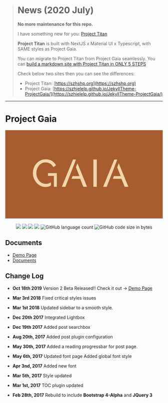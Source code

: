 >
># News (2020 July)
>
> **No more maintenance for this repo.** 
>
> I have something new for you: [Project Titan](https://github.com/szhielelp/NextJS-BlogTemplate-ProjectTitan)
>
> **Project Titan** is built with NextJS x Material UI x Typescript, with SAME styles as Project Gaia.
>
> You can migrate to Project Titan from Project Gaia seamlessly. You can [build a markdown site with Project Titan in ONLY 5 STEPS](https://titan.szhshp.org/tech/2021/05/30/Document-Main#Try-it-out)
>
>Check below two sites then you can see the differences:
>
>- Project Titan: [https://szhshp.org](https://szhshp.org)
>- Project Gaia: [https://szhielelp.github.io/JekyllTheme-ProjectGaia/](https://szhielelp.github.io/JekyllTheme-ProjectGaia/)






----------------------

# Project Gaia


<div align=center><img src="/img/logo.png"/></div>


<p align="center">
  <img src="https://img.shields.io/badge/link-996.icu-red.svg"/>
  <img src="https://img.shields.io/badge/license-Anti%20996-blue.svg"/>
  <img src="https://img.shields.io/badge/License-MIT-orange"/>
  <img src="https://img.shields.io/badge/Version-2.0-green"/>
  <img alt="GitHub language count" src="https://img.shields.io/github/languages/count/szhielelp/JekyllTheme-ProjectGaia">
<img alt="GitHub code size in bytes" src="https://img.shields.io/github/languages/code-size/szhielelp/JekyllTheme-ProjectGaia">
</p>



                                                                                                                                         

## Documents

- [  Demo Page     ](https://szhielelp.github.io/JekyllTheme-ProjectGaia/)
- [Documents](https://szhielelp.github.io/JekyllTheme-ProjectGaia-Docs)







## Change Log

- **Oct 18th 2019**
Version 2 Beta Released!! Check it out -> [  Demo Page     ](https://szhielelp.github.io/JekyllTheme-ProjectGaia/)

- **Mar 3rd 2018**
Fixed critical styles issues

- **Mar 1st 2018**
Updated sidebar to a smooth style.

- **Dec 20th 2017**
Integrated Lightbox

- **Dec 19th 2017**
Added post searchbox

- **Aug 20th, 2017**
Added post plugin configuration

- **May 30th, 2017**
Added a reading progressbar for post page.

- **May 6th, 2017**
Updated font page
Added global font style

- **Apr 3nd, 2017**
Added new font

- **Mar 5th, 2017**
Style updated

- **Mar 1st, 2017**
TOC plugin updated

- **Feb 28th, 2017**
Rebuild to include **Bootstrap 4-Alpha** and **JQuery 3**
